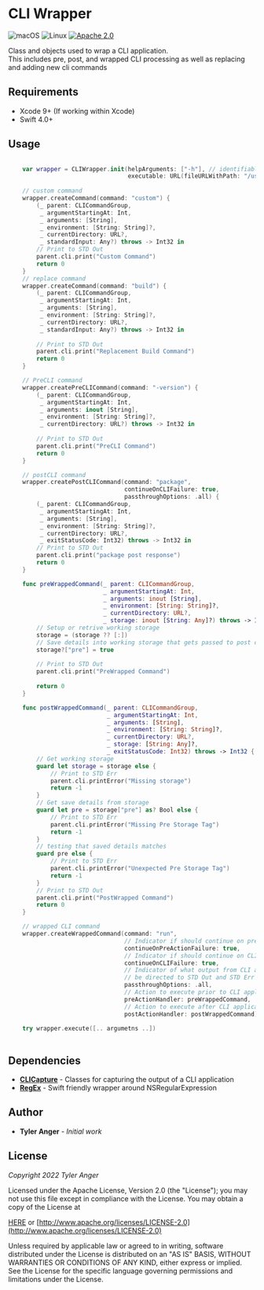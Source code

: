 # CLI Wrapper

![macOS](https://img.shields.io/badge/os-macOS-green.svg?style=flat)
![Linux](https://img.shields.io/badge/os-linux-green.svg?style=flat)
[![Apache 2.0](https://img.shields.io/badge/License-Apache%202.0-blue.svg?style=flat)](LICENSE.md)

Class and objects used to wrap a CLI application.  
This includes pre, post, and wrapped CLI processing as well as replacing and adding new cli commands

## Requirements

* Xcode 9+ (If working within Xcode)
* Swift 4.0+

## Usage

```swift

    var wrapper = CLIWrapper.init(helpArguments: ["-h"], // identifiable help arguments
                                  executable: URL(fileURLWithPath: "/usr/bin/swift")) // path to CLI application
                                       
    // custom command
    wrapper.createCommand(command: "custom") {
        (_ parent: CLICommandGroup,
         _ argumentStartingAt: Int,
         _ arguments: [String],
         _ environment: [String: String]?,
         _ currentDirectory: URL?,
         _ standardInput: Any?) throws -> Int32 in
        // Print to STD Out
        parent.cli.print("Custom Command")
        return 0
    }
    // replace command
    wrapper.createCommand(command: "build") {
        (_ parent: CLICommandGroup,
         _ argumentStartingAt: Int,
         _ arguments: [String],
         _ environment: [String: String]?,
         _ currentDirectory: URL?,
         _ standardInput: Any?) throws -> Int32 in
        
        // Print to STD Out
        parent.cli.print("Replacement Build Command")
        return 0
    }

    // PreCLI command
    wrapper.createPreCLICommand(command: "-version") {
        (_ parent: CLICommandGroup,
         _ argumentStartingAt: Int,
         _ arguments: inout [String],
         _ environment: [String: String]?,
         _ currentDirectory: URL?) throws -> Int32 in
        
        // Print to STD Out
        parent.cli.print("PreCLI Command")
        return 0
    }

    // postCLI command
    wrapper.createPostCLICommand(command: "package",
                                 continueOnCLIFailure: true,
                                 passthroughOptions: .all) {
        (_ parent: CLICommandGroup,
         _ argumentStartingAt: Int,
         _ arguments: [String],
         _ environment: [String: String]?,
         _ currentDirectory: URL?,
         _ exitStatusCode: Int32) throws -> Int32 in
        // Print to STD Out
        parent.cli.print("package post response")
        return 0
    }

    func preWrappedCommand(_ parent: CLICommandGroup,
                           _ argumentStartingAt: Int,
                           _ arguments: inout [String],
                           _ environment: [String: String]?,
                           _ currentDirectory: URL?,
                           _ storage: inout [String: Any]?) throws -> Int32 {
        // Setup or retrive working storage
        storage = (storage ?? [:])
        // Save details into working storage that gets passed to post cli action
        storage?["pre"] = true
        
        // Print to STD Out
        parent.cli.print("PreWrapped Command")
        
        return 0
    }

    func postWrappedCommand(_ parent: CLICommandGroup,
                            _ argumentStartingAt: Int,
                            _ arguments: [String],
                            _ environment: [String: String]?,
                            _ currentDirectory: URL?,
                            _ storage: [String: Any]?,
                            _ exitStatusCode: Int32) throws -> Int32 {
        // Get working storage
        guard let storage = storage else {
            // Print to STD Err
            parent.cli.printError("Missing storage")
            return -1
        }
        // Get save details from storage
        guard let pre = storage["pre"] as? Bool else {
            // Print to STD Err
            parent.cli.printError("Missing Pre Storage Tag")
            return -1
        }
        // testing that saved details matches
        guard pre else {
            // Print to STD Err
            parent.cli.printError("Unexpected Pre Storage Tag")
            return -1
        }
        // Print to STD Out
        parent.cli.print("PostWrapped Command")
        return 0
    }

    // wrapped CLI command
    wrapper.createWrappedCommand(command: "run",
                                 // Indicator if should continue on pre-action failure
                                 continueOnPreActionFailure: true, 
                                 // Indicator if should continue on CLI failure
                                 continueOnCLIFailure: true,
                                 // Indicator of what output from CLI application should
                                 // be directed to STD Out and STD Err
                                 passthroughOptions: .all,
                                 // Action to execute prior to CLI application
                                 preActionHandler: preWrappedCommand,
                                 // Action to execute after CLI application
                                 postActionHandler: postWrappedCommand)
                                 
    try wrapper.execute([.. argumetns ..])
                                       
```

## Dependencies

* **[CLICapture](https://github.com/TheAngryDarling/SwiftCLICapture.git)** - Classes for capturing the output of a CLI application
* **[RegEx](https://github.com/TheAngryDarling/SwiftRegEx.git)** - Swift friendly wrapper around NSRegularExpression

## Author

* **Tyler Anger** - *Initial work* 

## License

*Copyright 2022 Tyler Anger*

Licensed under the Apache License, Version 2.0 (the "License");
you may not use this file except in compliance with the License.
You may obtain a copy of the License at

[HERE](LICENSE.md) or [http://www.apache.org/licenses/LICENSE-2.0](http://www.apache.org/licenses/LICENSE-2.0)

Unless required by applicable law or agreed to in writing, software
distributed under the License is distributed on an "AS IS" BASIS,
WITHOUT WARRANTIES OR CONDITIONS OF ANY KIND, either express or implied.
See the License for the specific language governing permissions and
limitations under the License.
